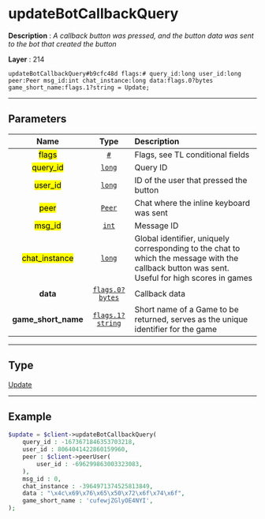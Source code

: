 # updateBotCallbackQuery

**Description** : *A callback button was pressed, and the button data was sent to the bot that created the button*

**Layer** : 214

```tl
updateBotCallbackQuery#b9cfc48d flags:# query_id:long user_id:long peer:Peer msg_id:int chat_instance:long data:flags.0?bytes game_short_name:flags.1?string = Update;
```

---

## Parameters

| Name | Type | Description |
| :---: | :---: | :--- |
| <mark>flags</mark> | [`#`](type/#) | Flags, see TL conditional fields |
| <mark>query_id</mark> | [`long`](type/long) | Query ID |
| <mark>user_id</mark> | [`long`](type/long) | ID of the user that pressed the button |
| <mark>peer</mark> | [`Peer`](type/Peer) | Chat where the inline keyboard was sent |
| <mark>msg_id</mark> | [`int`](type/int) | Message ID |
| <mark>chat_instance</mark> | [`long`](type/long) | Global identifier, uniquely corresponding to the chat to which the message with the callback button was sent. Useful for high scores in games |
| **data** | [`flags.0?bytes`](type/bytes) | Callback data |
| **game_short_name** | [`flags.1?string`](type/string) | Short name of a Game to be returned, serves as the unique identifier for the game |

---

## Type

[Update](type/Update)

---

## Example

```php
$update = $client->updateBotCallbackQuery(
	query_id : -1673671846353703218,
	user_id : 8064041422860159960,
	peer : $client->peerUser(
		user_id : -696299863003323083,
	),
	msg_id : 0,
	chat_instance : -3964971374525813849,
	data : "\x4c\x69\x76\x65\x50\x72\x6f\x74\x6f",
	game_short_name : 'cufewjZGlyOE4NYI',
);
```